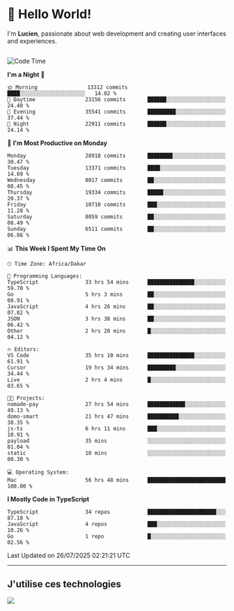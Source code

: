 # 👋 Hello World!

I'm **Lucien**, passionate about web development and creating user interfaces and experiences.

##

<!--START_SECTION:waka-->
![Code Time](http://img.shields.io/badge/Code%20Time-3%2C495%20hrs%2046%20mins-blue)

**I'm a Night 🦉** 

```text
🌞 Morning                13312 commits       ████░░░░░░░░░░░░░░░░░░░░░   14.02 % 
🌆 Daytime                23156 commits       ██████░░░░░░░░░░░░░░░░░░░   24.40 % 
🌃 Evening                35541 commits       █████████░░░░░░░░░░░░░░░░   37.44 % 
🌙 Night                  22911 commits       ██████░░░░░░░░░░░░░░░░░░░   24.14 % 
```
📅 **I'm Most Productive on Monday** 

```text
Monday                   28918 commits       ████████░░░░░░░░░░░░░░░░░   30.47 % 
Tuesday                  13371 commits       ████░░░░░░░░░░░░░░░░░░░░░   14.09 % 
Wednesday                8017 commits        ██░░░░░░░░░░░░░░░░░░░░░░░   08.45 % 
Thursday                 19334 commits       █████░░░░░░░░░░░░░░░░░░░░   20.37 % 
Friday                   10710 commits       ███░░░░░░░░░░░░░░░░░░░░░░   11.28 % 
Saturday                 8059 commits        ██░░░░░░░░░░░░░░░░░░░░░░░   08.49 % 
Sunday                   6511 commits        ██░░░░░░░░░░░░░░░░░░░░░░░   06.86 % 
```


📊 **This Week I Spent My Time On** 

```text
🕑︎ Time Zone: Africa/Dakar

💬 Programming Languages: 
TypeScript               33 hrs 54 mins      ███████████████░░░░░░░░░░   59.70 % 
Go                       5 hrs 3 mins        ██░░░░░░░░░░░░░░░░░░░░░░░   08.91 % 
JavaScript               4 hrs 26 mins       ██░░░░░░░░░░░░░░░░░░░░░░░   07.82 % 
JSON                     3 hrs 38 mins       ██░░░░░░░░░░░░░░░░░░░░░░░   06.42 % 
Other                    2 hrs 20 mins       █░░░░░░░░░░░░░░░░░░░░░░░░   04.12 % 

🔥 Editors: 
VS Code                  35 hrs 10 mins      ███████████████░░░░░░░░░░   61.91 % 
Cursor                   19 hrs 34 mins      █████████░░░░░░░░░░░░░░░░   34.44 % 
Live                     2 hrs 4 mins        █░░░░░░░░░░░░░░░░░░░░░░░░   03.65 % 

🐱‍💻 Projects: 
nomade-pay               27 hrs 54 mins      ████████████░░░░░░░░░░░░░   49.13 % 
domo-smart               21 hrs 47 mins      ██████████░░░░░░░░░░░░░░░   38.35 % 
js-ts                    6 hrs 11 mins       ███░░░░░░░░░░░░░░░░░░░░░░   10.91 % 
payload                  35 mins             ░░░░░░░░░░░░░░░░░░░░░░░░░   01.04 % 
static                   10 mins             ░░░░░░░░░░░░░░░░░░░░░░░░░   00.30 % 

💻 Operating System: 
Mac                      56 hrs 48 mins      █████████████████████████   100.00 % 
```

**I Mostly Code in TypeScript** 

```text
TypeScript               34 repos            ██████████████████████░░░   87.18 % 
JavaScript               4 repos             ███░░░░░░░░░░░░░░░░░░░░░░   10.26 % 
Go                       1 repo              █░░░░░░░░░░░░░░░░░░░░░░░░   02.56 % 
```




 Last Updated on 26/07/2025 02:21:21 UTC
<!--END_SECTION:waka-->
---

## J'utilise ces technologies

<p align="left">
  <a href="https://skillicons.dev">
    <img src="https://skillicons.dev/icons?i=ts,js,go,ruby,css,scss,tailwind,react,vite,nextjs,docker,figma,ableton" />
  </a>
</p>

